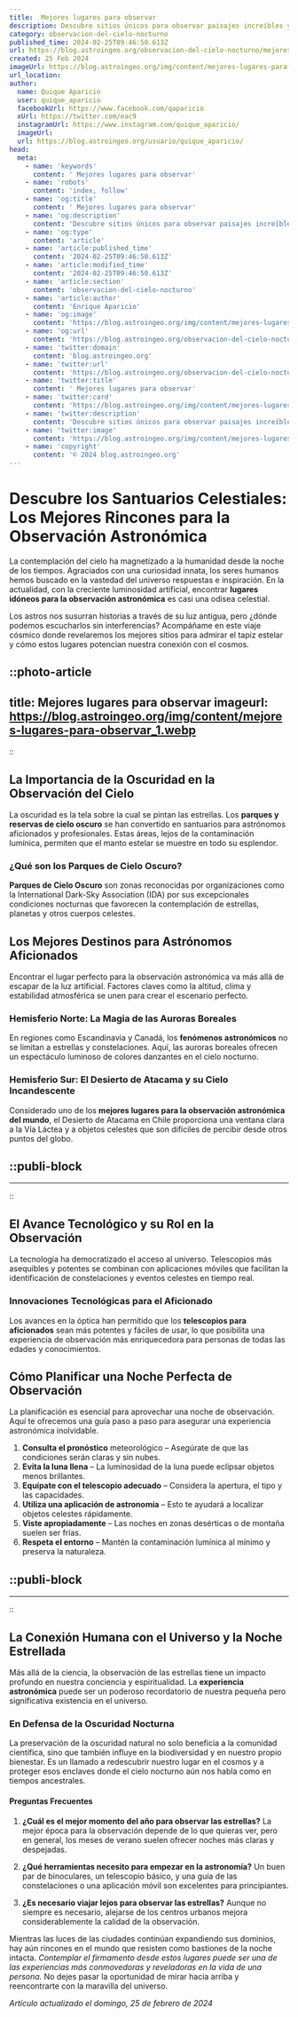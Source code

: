 ```yaml
---
title:  Mejores lugares para observar
description: Descubre sitios únicos para observar paisajes increíbles y vida salvaje. Tu guía esencial para disfrutar de la naturaleza en todo su esplendor.
category: observacion-del-cielo-nocturno
published_time: 2024-02-25T09:46:50.613Z
url: https://blog.astroingeo.org/observacion-del-cielo-nocturno/mejores-lugares-para-observar
created: 25 Feb 2024
imageUrl: https://blog.astroingeo.org/img/content/mejores-lugares-para-observar_1.webp
url_location:
author:
  name: Quique Aparicio
  user: quique_aparicio
  facebookUrl: https://www.facebook.com/qaparicio
  xUrl: https://twitter.com/eac9
  instagramUrl: https://www.instagram.com/quique_aparicio/
  imageUrl: 
  url: https://blog.astroingeo.org/usuario/quique_aparicio/
head:
  meta:
    - name: 'keywords'
      content: ' Mejores lugares para observar'
    - name: 'robots'
      content: 'index, follow'
    - name: 'og:title'
      content: ' Mejores lugares para observar'
    - name: 'og:description'
      content: 'Descubre sitios únicos para observar paisajes increíbles y vida salvaje. Tu guía esencial para disfrutar de la naturaleza en todo su esplendor.'
    - name: 'og:type'
      content: 'article'
    - name: 'article:published_time'
      content: '2024-02-25T09:46:50.613Z'
    - name: 'article:modified_time'
      content: '2024-02-25T09:46:50.613Z'
    - name: 'article:section'
      content: 'observacion-del-cielo-nocturno'
    - name: 'article:author'
      content: 'Enrique Aparicio'
    - name: 'og:image'
      content: 'https://blog.astroingeo.org/img/content/mejores-lugares-para-observar_1.webp'
    - name: 'og:url'
      content: 'https://blog.astroingeo.org/observacion-del-cielo-nocturno/mejores-lugares-para-observar'
    - name: 'twitter:domain'
      content: 'blog.astroingeo.org'
    - name: 'twitter:url'
      content: 'https://blog.astroingeo.org/observacion-del-cielo-nocturno/mejores-lugares-para-observar'
    - name: 'twitter:title'
      content: ' Mejores lugares para observar'
    - name: 'twitter:card'
      content: 'https://blog.astroingeo.org/img/content/mejores-lugares-para-observar_1.webp'
    - name: 'twitter:description'
      content: 'Descubre sitios únicos para observar paisajes increíbles y vida salvaje. Tu guía esencial para disfrutar de la naturaleza en todo su esplendor.'
    - name: 'twitter:image'
      content: 'https://blog.astroingeo.org/img/content/mejores-lugares-para-observar_1.webp'
    - name: 'copyright'
      content: '© 2024 blog.astroingeo.org'
---
```

# Descubre los Santuarios Celestiales: Los Mejores Rincones para la Observación Astronómica

La contemplación del cielo ha magnetizado a la humanidad desde la noche de los tiempos. Agraciados con una curiosidad innata, los seres humanos hemos buscado en la vastedad del universo respuestas e inspiración. En la actualidad, con la creciente luminosidad artificial, encontrar **lugares idóneos para la observación astronómica** es casi una odisea celestial.

Los astros nos susurran historias a través de su luz antigua, pero ¿dónde podemos escucharlos sin interferencias? Acompáñame en este viaje cósmico donde revelaremos los mejores sitios para admirar el tapiz estelar y cómo estos lugares potencian nuestra conexión con el cosmos.


::photo-article
---
title:  Mejores lugares para observar
imageurl: https://blog.astroingeo.org/img/content/mejores-lugares-para-observar_1.webp
---
::



## La Importancia de la Oscuridad en la Observación del Cielo

La oscuridad es la tela sobre la cual se pintan las estrellas. Los **parques y reservas de cielo oscuro** se han convertido en santuarios para astrónomos aficionados y profesionales. Estas áreas, lejos de la contaminación lumínica, permiten que el manto estelar se muestre en todo su esplendor.

### ¿Qué son los Parques de Cielo Oscuro?

**Parques de Cielo Oscuro** son zonas reconocidas por organizaciones como la International Dark-Sky Association (IDA) por sus excepcionales condiciones nocturnas que favorecen la contemplación de estrellas, planetas y otros cuerpos celestes.

## Los Mejores Destinos para Astrónomos Aficionados

Encontrar el lugar perfecto para la observación astronómica va más allá de escapar de la luz artificial. Factores claves como la altitud, clima y estabilidad atmosférica se unen para crear el escenario perfecto.

### Hemisferio Norte: La Magia de las Auroras Boreales

En regiones como Escandinavia y Canadá, los **fenómenos astronómicos** no se limitan a estrellas y constelaciones. Aquí, las auroras boreales ofrecen un espectáculo luminoso de colores danzantes en el cielo nocturno.

### Hemisferio Sur: El Desierto de Atacama y su Cielo Incandescente

Considerado uno de los **mejores lugares para la observación astronómica del mundo**, el Desierto de Atacama en Chile proporciona una ventana clara a la Vía Láctea y a objetos celestes que son difíciles de percibir desde otros puntos del globo.


  ::publi-block
  ---
  ---
  ::
  
  

## El Avance Tecnológico y su Rol en la Observación

La tecnología ha democratizado el acceso al universo. Telescopios más asequibles y potentes se combinan con aplicaciones móviles que facilitan la identificación de constelaciones y eventos celestes en tiempo real.

### Innovaciones Tecnológicas para el Aficionado

Los avances en la óptica han permitido que los **telescopios para aficionados** sean más potentes y fáciles de usar, lo que posibilita una experiencia de observación más enriquecedora para personas de todas las edades y conocimientos.

## Cómo Planificar una Noche Perfecta de Observación

La planificación es esencial para aprovechar una noche de observación. Aquí te ofrecemos una guía paso a paso para asegurar una experiencia astronómica inolvidable.

1. **Consulta el pronóstico** meteorológico – Asegúrate de que las condiciones serán claras y sin nubes.
2. **Evita la luna llena** – La luminosidad de la luna puede eclipsar objetos menos brillantes.
3. **Equípate con el telescopio adecuado** – Considera la apertura, el tipo y las capacidades.
4. **Utiliza una aplicación de astronomía** – Esto te ayudará a localizar objetos celestes rápidamente.
5. **Viste apropiadamente** – Las noches en zonas desérticas o de montaña suelen ser frías.
6. **Respeta el entorno** – Mantén la contaminación lumínica al mínimo y preserva la naturaleza.


  ::publi-block
  ---
  ---
  ::
  
  

## La Conexión Humana con el Universo y la Noche Estrellada

Más allá de la ciencia, la observación de las estrellas tiene un impacto profundo en nuestra conciencia y espiritualidad. La **experiencia astronómica** puede ser un poderoso recordatorio de nuestra pequeña pero significativa existencia en el universo.

### En Defensa de la Oscuridad Nocturna

La preservación de la oscuridad natural no solo beneficia a la comunidad científica, sino que también influye en la biodiversidad y en nuestro propio bienestar. Es un llamado a redescubrir nuestro lugar en el cosmos y a proteger esos enclaves donde el cielo nocturno aún nos habla como en tiempos ancestrales.

#### Preguntas Frecuentes

1. **¿Cuál es el mejor momento del año para observar las estrellas?**
   La mejor época para la observación depende de lo que quieras ver, pero en general, los meses de verano suelen ofrecer noches más claras y despejadas.

2. **¿Qué herramientas necesito para empezar en la astronomía?**
   Un buen par de binoculares, un telescopio básico, y una guía de las constelaciones o una aplicación móvil son excelentes para principiantes.

3. **¿Es necesario viajar lejos para observar las estrellas?**
   Aunque no siempre es necesario, alejarse de los centros urbanos mejora considerablemente la calidad de la observación.

Mientras las luces de las ciudades continúan expandiendo sus dominios, hay aún rincones en el mundo que resisten como bastiones de la noche intacta. *Contemplar el firmamento desde estos lugares puede ser una de las experiencias más conmovedoras y reveladoras en la vida de una persona.* No dejes pasar la oportunidad de mirar hacia arriba y reencontrarte con la maravilla del universo.

_Artículo actualizado el domingo, 25 de febrero de 2024_